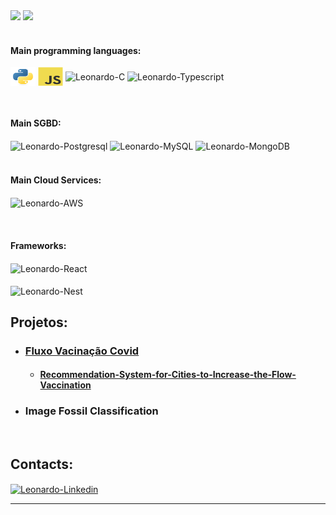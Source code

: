 <div>  
  <img height="180em" src="https://github-readme-stats.vercel.app/api?username=DevLeoo&show_icons=true&theme=dracula&include_all_commits=true&count_private=true"/>
  <img height="180em" src="https://github-readme-stats.vercel.app/api/top-langs/?username=DevLeoo&layout=compact&langs_count=7&theme=dracula"/>
</div><br>

<h4 style="font-weight: bold">Main programming languages:</h4>
<div style="display: inline_block">
  <img align="center" alt="Leonardo-Python" height="30" width="40" src="https://raw.githubusercontent.com/devicons/devicon/master/icons/python/python-original.svg"/>
  <img align="center" alt="Leonardo-Js" height="30" width="40" src="https://raw.githubusercontent.com/devicons/devicon/master/icons/javascript/javascript-original.svg" />
  
  <img align="center" alt="Leonardo-C" height="30" width="40" src="https://cdn.jsdelivr.net/gh/devicons/devicon/icons/c/c-original.svg"/>
  
  <img align="center" alt="Leonardo-Typescript" height="30" width="40" src="https://cdn.jsdelivr.net/gh/devicons/devicon/icons/typescript/typescript-original.svg" />
</div>

<br><h4 style="font-weight: bold">Main SGBD:</h4>
<div style="display: inline_block">
  <img align="center" alt="Leonardo-Postgresql" height="30" width="40" src="https://cdn.jsdelivr.net/gh/devicons/devicon/icons/postgresql/postgresql-original.svg"/>
  
   <img align="center" alt="Leonardo-MySQL" height="30" width="40" src="https://cdn.jsdelivr.net/gh/devicons/devicon/icons/mysql/mysql-original.svg"/>
  
  <img align="center" alt="Leonardo-MongoDB" height="30" width="40" src="https://cdn.jsdelivr.net/gh/devicons/devicon/icons/mongodb/mongodb-original.svg"/>
</div
  
  <br><h4 style="font-weight: bold">Main Cloud Services:</h4>
 <div style="display: inline_block">
     </div>
   <img align="center" alt="Leonardo-AWS" height="30" width="40" src="https://cdn.jsdelivr.net/gh/devicons/devicon/icons/amazonwebservices/amazonwebservices-original.svg"/>
   
  <br><h4 style="font-weigth: bold">Frameworks:</h4>
  <div style="display: inline_block">
    <img align="center" alt="Leonardo-React" height="30" width="40" src="https://cdn.jsdelivr.net/npm/devicon-2.2@2.2.0/icons/react/react-original.svg"/>
  </div><br/>
   <div style="display: inline_block">
    <img align="center" alt="Leonardo-Nest" height="30" width="40" src="https://cdnjs.cloudflare.com/ajax/libs/simple-icons/3.2.0/nestjs.svg"/>
  </div>
  
  
 <h2>Projetos:</h2>
  
  <ul>
    <li><h3><a href="https://fluxovacinacaocovid.web.app/" target="_blank">Fluxo Vacinação Covid</a></h3></li>
      <ul>
        <li><h4><a href="https://recomendacao-cidades.herokuapp.com/">Recommendation-System-for-Cities-to-Increase-the-Flow-Vaccination</a></h4></li>
      </ul>
    <li><h3>Image Fossil Classification</h3></li>
    
  </ul><br/>
  
   <h2>Contacts:</h2>
     <div style="display: inline_block">
       <a href="https://www.linkedin.com/in/leonardo-teixeira-c%C3%A2ndido-286065191/"   target="_blank"><img align="center" alt="Leonardo-Linkedin" height="40" width="40"           src="https://cdn2.iconfinder.com/data/icons/social-media-2285/512/1_Linkedin_unofficial_colored_svg-256.png"/></a>
     </div>

****
